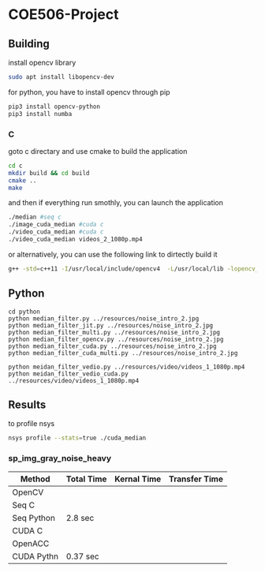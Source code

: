 # COE506-Project

## Building

install opencv library

```bash
sudo apt install libopencv-dev
```

for python, you have to install opencv through pip

```bash
pip3 install opencv-python
pip3 install numba

```

### C

goto c directary and use cmake to build the application

```bash
cd c
mkdir build && cd build
cmake ..
make
```

and then if everything run smothly, you can launch the application

```bash
./median #seq c
./image_cuda_median #cuda c
./video_cuda_median #cuda c
./video_cuda_median videos_2_1080p.mp4
```

or alternatively, you can use the following link to dirtectly build it

```bash
g++ -std=c++11 -I/usr/local/include/opencv4  -L/usr/local/lib -lopencv_core -lopencv_imgproc -lopencv_imgcodecs -lopencv_highgui median_filter.cpp -o median_filter
```

## Python

```
cd python
python median_filter.py ../resources/noise_intro_2.jpg
python median_filter_jit.py ../resources/noise_intro_2.jpg
python median_filter_multi.py ../resources/noise_intro_2.jpg
python median_filter_opencv.py ../resources/noise_intro_2.jpg
python median_filter_cuda.py ../resources/noise_intro_2.jpg
python median_filter_cuda_multi.py ../resources/noise_intro_2.jpg

python meidan_filter_vedio.py ../resources/video/videos_1_1080p.mp4
python meidan_filter_vedio_cuda.py ../resources/video/videos_1_1080p.mp4
```

## Results

to profile nsys

```bash
nsys profile --stats=true ./cuda_median
```

### sp_img_gray_noise_heavy

| Method     | Total Time | Kernal Time | Transfer Time |
| ---------- | ---------- | ----------- | ------------- |
| OpenCV     |            |             |               |
| Seq C      |            |             |               |
| Seq Python | 2.8 sec    |             |               |
| CUDA C     |            |             |               |
| OpenACC    |            |             |               |
| CUDA Pythn | 0.37 sec   |             |               |
